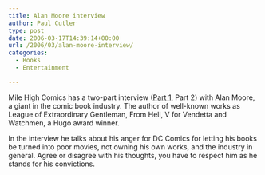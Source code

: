 ```yaml
---
title: Alan Moore interview
author: Paul Cutler
type: post
date: 2006-03-17T14:39:14+00:00
url: /2006/03/alan-moore-interview/
categories:
  - Books
  - Entertainment

---
```

Mile High Comics has a two-part interview ([Part 1][1], Part 2) with Alan Moore, a giant in the comic book industry. The author of well-known works as League of Extraordinary Gentleman, From Hell, V for Vendetta and Watchmen, a Hugo award winner.</p> 

In the interview he talks about his anger for DC Comics for letting his books be turned into poor movies, not owning his own works, and the industry in general. Agree or disagree with his thoughts, you have to respect him as he stands for his convictions.</a>

 [1]: http://www.comicon.com/thebeat/2006/03/a_for_alan_pt_1_the_alan_moore.html#more